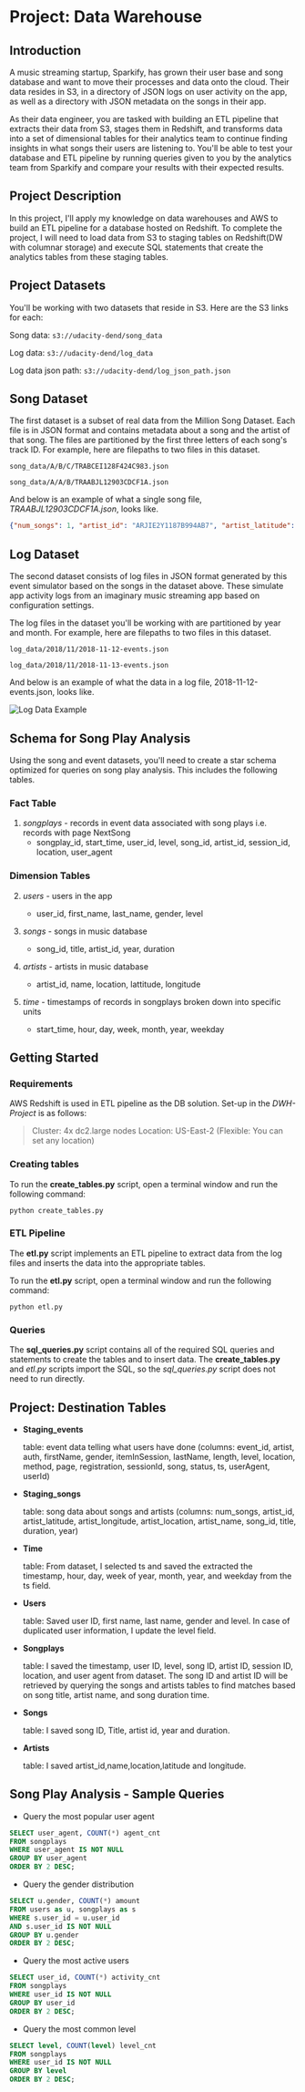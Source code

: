 # Project: Data Warehouse


## Introduction
A music streaming startup, Sparkify, has grown their user base and song database and want to move their processes and data onto the cloud. Their data resides in S3, in a directory of JSON logs on user activity on the app, as well as a directory with JSON metadata on the songs in their app.

As their data engineer, you are tasked with building an ETL pipeline that extracts their data from S3, stages them in Redshift, and transforms data into a set of dimensional tables for their analytics team to continue finding insights in what songs their users are listening to. You'll be able to test your database and ETL pipeline by running queries given to you by the analytics team from Sparkify and compare your results with their expected results.

## Project Description
In this project, I'll apply my knowledge on data warehouses and AWS to build an ETL pipeline for a database hosted on Redshift. To complete the project, I will need to load data from S3 to staging tables on Redshift(DW with columnar storage) and execute SQL statements that create the analytics tables from these staging tables.


## Project Datasets
You'll be working with two datasets that reside in S3. Here are the S3 links for each:

Song data: `s3://udacity-dend/song_data`

Log data: `s3://udacity-dend/log_data`

Log data json path: `s3://udacity-dend/log_json_path.json`


## Song Dataset
The first dataset is a subset of real data from the Million Song Dataset. Each file is in JSON format and contains metadata about a song and the artist of that song. The files are partitioned by the first three letters of each song's track ID. For example, here are filepaths to two files in this dataset.

`song_data/A/B/C/TRABCEI128F424C983.json`

`song_data/A/A/B/TRAABJL12903CDCF1A.json`

And below is an example of what a single song file, _TRAABJL12903CDCF1A.json_, looks like.

```json
{"num_songs": 1, "artist_id": "ARJIE2Y1187B994AB7", "artist_latitude": null, "artist_longitude": null, "artist_location": "", "artist_name": "Line Renaud", "song_id": "SOUPIRU12A6D4FA1E1", "title": "Der Kleine Dompfaff", "duration": 152.92036, "year": 0}
```

## Log Dataset
The second dataset consists of log files in JSON format generated by this event simulator based on the songs in the dataset above. These simulate app activity logs from an imaginary music streaming app based on configuration settings.

The log files in the dataset you'll be working with are partitioned by year and month. For example, here are filepaths to two files in this dataset.

`log_data/2018/11/2018-11-12-events.json`

`log_data/2018/11/2018-11-13-events.json`

And below is an example of what the data in a log file, 2018-11-12-events.json, looks like.

![Log Data Example](log-data.png)


## Schema for Song Play Analysis

Using the song and event datasets, you'll need to create a star schema optimized for queries on song play analysis. This includes the following tables.

### Fact Table
1. *songplays* - records in event data associated with song plays i.e. records with page NextSong
    - songplay_id, start_time, user_id, level, song_id, artist_id, session_id, location, user_agent


### Dimension Tables
   2. *users* - users in the app
       - user_id, first_name, last_name, gender, level
   
   
   3. *songs* - songs in music database
       - song_id, title, artist_id, year, duration
   
   
   4. *artists* - artists in music database
       - artist_id, name, location, lattitude, longitude

   
   5. *time* - timestamps of records in songplays broken down into specific units
       - start_time, hour, day, week, month, year, weekday


## Getting Started    
   
### Requirements    
    

   AWS Redshift is used in ETL pipeline as the DB solution. Set-up in the _DWH-Project_ is as follows:    

   > Cluster: 4x dc2.large nodes
   > Location: US-East-2 (Flexible: You can set any location)
      

### Creating tables    
   
   To run the **create_tables.py** script, open a terminal window and run the following command:

   ```
   python create_tables.py
   ```  

### ETL Pipeline   
   

   The **etl.py** script implements an ETL pipeline to extract data from the log files and inserts the data into the appropriate tables.    


   To run the **etl.py** script, open a terminal window and run the following command:
   ```
   python etl.py
   ```    



### Queries  

The **sql_queries.py** script contains all of the required SQL queries and statements to create the tables and to insert data.
The **create_tables.py** and *etl.py* scripts import the SQL, so the *sql_queries.py* script does not need to run directly.

  
## Project: Destination Tables

- **Staging_events** 
   
   table: event data telling what users have done (columns: event_id, artist, auth, firstName, gender, itemInSession, lastName, length, level, location, method, page, registration, sessionId, song, status, ts, userAgent, userId)

- **Staging_songs** 
   
   table: song data about songs and artists (columns: num_songs, artist_id, artist_latitude, artist_longitude, artist_location, artist_name, song_id, title, duration, year)


- **Time** 
   
   table: From dataset, I selected ts and saved the extracted the timestamp, hour, day, week of year, month, year, and weekday from the ts field.
    

- **Users** 
   
   table: Saved user ID, first name, last name, gender and level. In case of duplicated user information, I update the level field.


- **Songplays** 
   
   table: I saved the timestamp, user ID, level, song ID, artist ID, session ID, location, and user agent from dataset. The song ID and artist ID will be retrieved by querying the songs and artists tables to find matches based on song title, artist name, and song duration time.


- **Songs** 
   
   table: I saved song ID, Title, artist id, year and duration. 


- **Artists** 
   
   table: I saved artist_id,name,location,latitude and longitude.
   
    
    
## Song Play Analysis - Sample Queries   
   

-  Query the most popular user agent
```sql
SELECT user_agent, COUNT(*) agent_cnt
FROM songplays
WHERE user_agent IS NOT NULL
GROUP BY user_agent
ORDER BY 2 DESC;
```


-  Query the gender distribution
```sql
SELECT u.gender, COUNT(*) amount 
FROM users as u, songplays as s 
WHERE s.user_id = u.user_id 
AND s.user_id IS NOT NULL 
GROUP BY u.gender 
ORDER BY 2 DESC;
```


- Query the most active users
```sql
SELECT user_id, COUNT(*) activity_cnt
FROM songplays
WHERE user_id IS NOT NULL
GROUP BY user_id
ORDER BY 2 DESC;
```


- Query the most common level
```sql
SELECT level, COUNT(level) level_cnt
FROM songplays
WHERE user_id IS NOT NULL
GROUP BY level
ORDER BY 2 DESC;
```